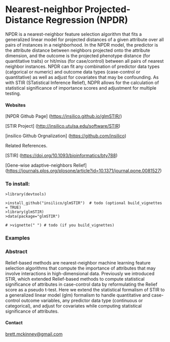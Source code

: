 
# Nearest-neighbor Projected-Distance Regression (NPDR)

NPDR is a nearest-neighbor feature selection algorithm that fits a generalized linear model for projected distances of a given attribute over all pairs of instances in a neighborhood. In the NPDR model, the predictor is the attribute distance between neighbors projected onto the attribute dimension, and the outcome is the projected phenotype distance (for quantitative traits) or hit/miss (for case/control) between all pairs of nearest neighbor instances. NPDR can fit any combination of predictor data types (catgorical or numeric) and outcome data types (case-control or quantitative) as well as adjust for covariates that may be confounding. As with STIR (STatistical Inference Relief), NDPR allows for the calculation of statistical significance of importance scores and adjustment for multiple testing.   

#### Websites

[NPDR Github Page] (https://insilico.github.io/glmSTIR/)

[STIR Project] (http://insilico.utulsa.edu/software/STIR)

[insilico Github Orgnalization] (https://github.com/insilico)

Related References. 

[STIR] (https://doi.org/10.1093/bioinformatics/bty788)

[Gene-wise adaptive-neighbors Relief] (https://journals.plos.org/plosone/article?id=10.1371/journal.pone.0081527)

### To install:

    >library(devtools)
    
    >install_github("insilico/glmSTIR")  # todo (optional build_vignettes = TRUE)
    >library(glmSTIR)
    >data(package="glmSTIR")
    
    # >vignette(" ") # todo (if you build_vignettes)
    
### Examples


### Abstract

Relief-based methods are nearest-neighbor machine learning feature selection algorithms that compute the importance of attributes that may involve interactions in high-dimensional data. Previously we introduced STIR, which extended Relief-based methods to compute statistical significance of attributes in case-control data by reformulating the Relief score as a pseudo t-test. Here we extend the statistical formalism of STIR to a generalized linear model (glm) formalism to handle quantitative and case-control outcome variables, any predictor data type (continuous or categorical), and  adjust  for  covariates  while  computing statistical significance of attributes.


#### Contact
[brett.mckinney@gmail.com](brett.mckinney@gmail.com)
